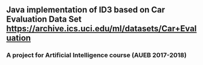 ## Java implementation of ID3 based on Car Evaluation Data Set <https://archive.ics.uci.edu/ml/datasets/Car+Evaluation>
### A project for Artificial Intelligence course (AUEB 2017-2018)
